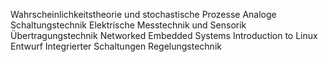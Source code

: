 Wahrscheinlichkeitstheorie und stochastische Prozesse
Analoge Schaltungstechnik
Elektrische Messtechnik und Sensorik
Übertragungstechnik
Networked Embedded Systems
Introduction to Linux
Entwurf Integrierter Schaltungen
Regelungstechnik